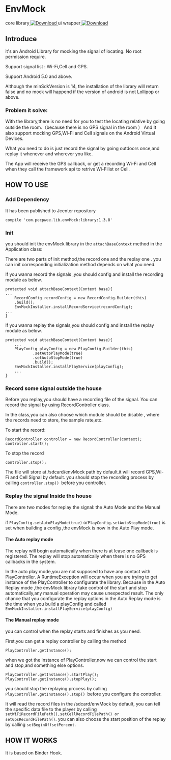 # EnvMock

core library[ ![Download](https://api.bintray.com/packages/pecpwee/envMock/library/images/download.svg) ](https://bintray.com/pecpwee/envMock/library/_latestVersion)
ui wrapper[ ![Download](https://api.bintray.com/packages/pecpwee/envMock/uiwrapper/images/download.svg) ](https://bintray.com/pecpwee/envMock/uiwrapper/_latestVersion)

## Introduce
it's an Android Library for mocking the signal of locating. No root permission require.

Support signal list : Wi-Fi,Cell and GPS.

Support Android 5.0 and above.

Although the minSdkVersion is 14, the installation of the library will return false and no mock will happend if the version of android is not Lollipop or above.

### Problem it solve:
With the library,there is no need for you to test the locating relative by going outside the room.（because there is no GPS signal in the room ）
And It also support mocking GPS,Wi-Fi and Cell signals on the Android Virtual Devices.

What you need to do is just record the signal by going outdoors once,and replay it whenever and wherever you like.

The App will receive the GPS callback, or get a recording Wi-Fi and Cell when they call the framework api to retrive Wi-Filist or Cell.




## HOW TO USE

### Add Dependency
It has been published to Jcenter repository
```
compile 'com.pecpwee.lib.envMock:library:1.3.8'
```

### Init
you should init the envMock library in the `attachBaseContext` method in the Application class:

There are two parts of init method,the record one and the replay one . you can init corresponding initialization method depends on what you need.

If you wanna record the signals ,you should config and install the recording module as below.

```
protected void attachBaseContext(Context base){
...
	RecordConfig recordConfig = new RecordConfig.Builder(this)
	.build();
	EnvMockInstaller.installRecordService(recordConfig);
...
}
```

If you wanna replay the signals,you should config and install the replay module as below.
```
protected void attachBaseContext(Context base){
	...
	PlayConfig playConfig = new PlayConfig.Builder(this)
	        .setAutoPlayMode(true)
	        .setAutoStopMode(true)
	        .build();
	EnvMockInstaller.installPlayService(playConfig);
	...
}
```

### Record some signal outside the house

Before you replay,you should have a recording file of the signal.
You can record the signal by using RecordController class.

In the class,you can also choose which module should be disable , where the records need to store, the sample rate,etc.

To start the record:
```
RecordController controller = new RecordController(context);
controller.start();
```
To stop the record
```
controller.stop();
```

The file will store at /sdcard/envMock path by default.it will record GPS,Wi-Fi and Cell Signal by default.
you should stop the recording process by calling `controller.stop() `before you  controller.

### Replay the signal Inside the house

There are two modes for replay the signal:
the Auto Mode and the Manual Mode.

if `PlayConfig.setAutoPlayMode(true)` or`PlayConfig.setAutoStopMode(true)` is set when building a config ,the envMock is now in the Auto Play mode.

#### The Auto replay mode
The replay will begin automatically when there is at lease one callback is registered.
The replay will stop automatically when there is no GPS callbacks in the system.

In the auto play mode,you are not supposed to have any contact with PlayController. A RuntimeException will occur when you are trying to get instance of the PlayController to configurate the library.
Because in the Auto Replay mode ,the envMock library take control of the start and stop automatically,any manual operation may cause unexpected result.
The only chance that you configurate the replay options in the Auto Replay mode is the time when you build a playConfig and called `EnvMockInstaller.installPlayService(playConfig)`

#### The Manual replay mode
you can control when the replay starts and finishes as you need.

First,you can get a replay controller by calling the method
```
PlayController.getInstance();
```
when we got the instance of PlayController,now we can control the start and stop,and something else options.
```
PlayController.getInstance().startPlay();
PlayController.getInstance().stopPlay();
```
you should stop the replaying process by calling `PlayController.getInstance().stop() `before you configure the controller.

It will read the record files in the /sdcard/envMock by default, you can tell the specific data file to the player by calling `setWiFiRecordFilePath(),setCellRecordFilePath() or setGpsRecordFilePath()`.
you can also choose the start position of the replay by calling `setBeginOffsetPercent`.


## HOW IT WORKS
It is based on Binder Hook.